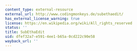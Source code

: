 ```yaml
---
content_type: external-resource
external_url: http://www.codingmonkeys.de/subethaedit/
has_external_license_warning: true
license: https://en.wikipedia.org/wiki/All_rights_reserved
status: ''
title: SubEthaEdit
uid: dfef32a7-e591-4ee1-b65a-0cd222c90e58
wayback_url: ''
---
```

